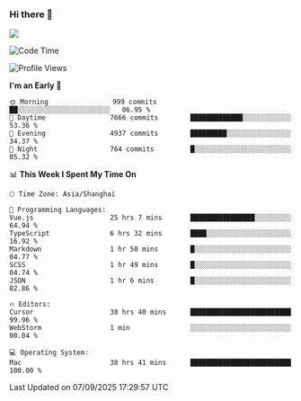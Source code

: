 ### Hi there 👋

<!--
**JJAYCHEN1e/jjaychen1e** is a ✨ _special_ ✨ repository because its `README.md` (this file) appears on your GitHub profile.

Here are some ideas to get you started:

- 🔭 I’m currently working on ...
- 🌱 I’m currently learning ...
- 👯 I’m looking to collaborate on ...
- 🤔 I’m looking for help with ...
- 💬 Ask me about ...
- 📫 How to reach me: ...
- 😄 Pronouns: ...
- ⚡ Fun fact: ...
-->

[![](https://github-readme-stats.vercel.app/api?username=jjaychen1e&show_icons=true)](https://github.com/jjaychen1e/github-readme-stats?count_private=true)

<!--START_SECTION:waka-->
![Code Time](http://img.shields.io/badge/Code%20Time-2%2C344%20hrs%2034%20mins-blue)

![Profile Views](http://img.shields.io/badge/Profile%20Views-0-blue)

**I'm an Early 🐤** 

```text
🌞 Morning                999 commits         ██░░░░░░░░░░░░░░░░░░░░░░░   06.95 % 
🌆 Daytime                7666 commits        █████████████░░░░░░░░░░░░   53.36 % 
🌃 Evening                4937 commits        █████████░░░░░░░░░░░░░░░░   34.37 % 
🌙 Night                  764 commits         █░░░░░░░░░░░░░░░░░░░░░░░░   05.32 % 
```


📊 **This Week I Spent My Time On** 

```text
🕑︎ Time Zone: Asia/Shanghai

💬 Programming Languages: 
Vue.js                   25 hrs 7 mins       ████████████████░░░░░░░░░   64.94 % 
TypeScript               6 hrs 32 mins       ████░░░░░░░░░░░░░░░░░░░░░   16.92 % 
Markdown                 1 hr 50 mins        █░░░░░░░░░░░░░░░░░░░░░░░░   04.77 % 
SCSS                     1 hr 49 mins        █░░░░░░░░░░░░░░░░░░░░░░░░   04.74 % 
JSON                     1 hr 6 mins         █░░░░░░░░░░░░░░░░░░░░░░░░   02.86 % 

🔥 Editors: 
Cursor                   38 hrs 40 mins      █████████████████████████   99.96 % 
WebStorm                 1 min               ░░░░░░░░░░░░░░░░░░░░░░░░░   00.04 % 

💻 Operating System: 
Mac                      38 hrs 41 mins      █████████████████████████   100.00 % 
```


 Last Updated on 07/09/2025 17:29:57 UTC
<!--END_SECTION:waka-->
